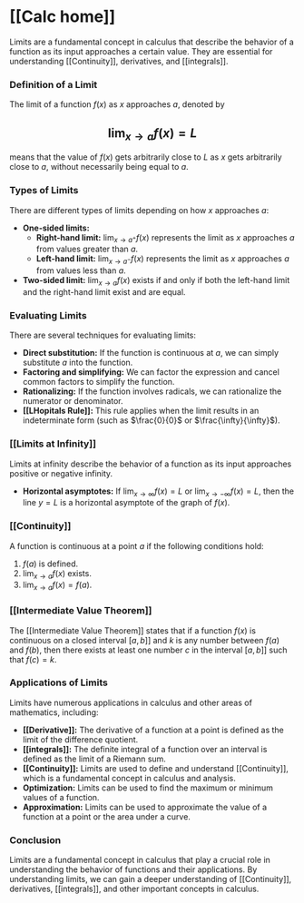 # [[Calc home]]
Limits are a fundamental concept in calculus that describe the behavior of a function as its input approaches a certain value. They are essential for understanding [[Continuity]], derivatives, and [[integrals]].

### Definition of a Limit

The limit of a function $f(x)$ as $x$ approaches $a$, denoted by  
## $$\lim_{x \to a} f(x) = L$$  
means that the value of $f(x)$ gets arbitrarily close to $L$ as $x$ gets arbitrarily close to $a$, without necessarily being equal to $a$.

### Types of Limits
There are different types of limits depending on how $x$ approaches $a$:
* **One-sided limits:**
    * **Right-hand limit:** $\lim_{x \to a^+} f(x)$  represents the limit as $x$ approaches $a$ from values greater than $a$.
    * **Left-hand limit:** $\lim_{x \to a^-} f(x)$ represents the limit as $x$ approaches $a$ from values less than $a$.
* **Two-sided limit:** $\lim_{x \to a} f(x)$ exists if and only if both the left-hand limit and the right-hand limit exist and are equal.

### Evaluating Limits

There are several techniques for evaluating limits:

* **Direct substitution:** If the function is continuous at $a$, we can simply substitute $a$ into the function.
* **Factoring and simplifying:**  We can factor the expression and cancel common factors to simplify the function.
* **Rationalizing:** If the function involves radicals, we can rationalize the numerator or denominator.
* **[[LHopitals Rule]]:** This rule applies when the limit results in an indeterminate form (such as $\frac{0}{0}$ or $\frac{\infty}{\infty}$).

### [[Limits at Infinity]]

Limits at infinity describe the behavior of a function as its input approaches positive or negative infinity.

* **Horizontal asymptotes:** If $\lim_{x \to \infty} f(x) = L$ or $\lim_{x \to -\infty} f(x) = L$, then the line $y = L$ is a horizontal asymptote of the graph of $f(x)$.

### [[Continuity]]

A function is continuous at a point $a$ if the following conditions hold:

1. $f(a)$ is defined.
2. $\lim_{x \to a} f(x)$ exists.
3. $\lim_{x \to a} f(x) = f(a)$.

### [[Intermediate Value Theorem]]

The [[Intermediate Value Theorem]] states that if a function $f(x)$ is continuous on a closed interval $[a, b]]$ and $k$ is any number between $f(a)$ and $f(b)$, then there exists at least one number $c$ in the interval $[a, b]]$ such that $f(c) = k$.

### Applications of Limits

Limits have numerous applications in calculus and other areas of mathematics, including:

* **[[Derivative]]:** The derivative of a function at a point is defined as the limit of the difference quotient.
* **[[integrals]]:** The definite integral of a function over an interval is defined as the limit of a Riemann sum.
* **[[Continuity]]:** Limits are used to define and understand [[Continuity]], which is a fundamental concept in calculus and analysis.
* **Optimization:** Limits can be used to find the maximum or minimum values of a function.
* **Approximation:** Limits can be used to approximate the value of a function at a point or the area under a curve.

### Conclusion

Limits are a fundamental concept in calculus that play a crucial role in understanding the behavior of functions and their applications. By understanding limits, we can gain a deeper understanding of [[Continuity]], derivatives, [[integrals]], and other important concepts in calculus.
